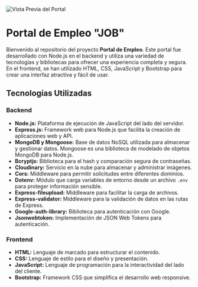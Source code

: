 ![Vista Previa del Portal](https://github.com/No-Country/c15-11-n-node-react/tree/main/frontend/assets/logojob.jpg)

# Portal de Empleo "JOB"

Bienvenido al repositorio del proyecto **Portal de Empleo**. Este portal fue desarrollado con Node.js en el backend y utiliza una variedad de tecnologías y bibliotecas para ofrecer una experiencia completa y segura. En el frontend, se han utilizado HTML, CSS, JavaScript y Bootstrap para crear una interfaz atractiva y fácil de usar.

## Tecnologías Utilizadas

### Backend
- **Node.js:** Plataforma de ejecución de JavaScript del lado del servidor.
- **Express.js:** Framework web para Node.js que facilita la creación de aplicaciones web y API.
- **MongoDB y Mongoose:** Base de datos NoSQL utilizada para almacenar y gestionar datos. Mongoose es una biblioteca de modelado de objetos MongoDB para Node.js.
- **Bcryptjs:** Biblioteca para el hash y comparación segura de contraseñas.
- **Cloudinary:** Servicio en la nube para almacenar y administrar imágenes.
- **Cors:** Middleware para permitir solicitudes entre diferentes dominios.
- **Dotenv:** Módulo que carga variables de entorno desde un archivo `.env` para proteger información sensible.
- **Express-fileupload:** Middleware para facilitar la carga de archivos.
- **Express-validator:** Middleware para la validación de datos en las rutas de Express.
- **Google-auth-library:** Biblioteca para autenticación con Google.
- **Jsonwebtoken:** Implementación de JSON Web Tokens para autenticación.

### Frontend
- **HTML:** Lenguaje de marcado para estructurar el contenido.
- **CSS:** Lenguaje de estilo para el diseño y presentación.
- **JavaScript:** Lenguaje de programación para la interactividad del lado del cliente.
- **Bootstrap:** Framework CSS que simplifica el desarrollo web responsive.
